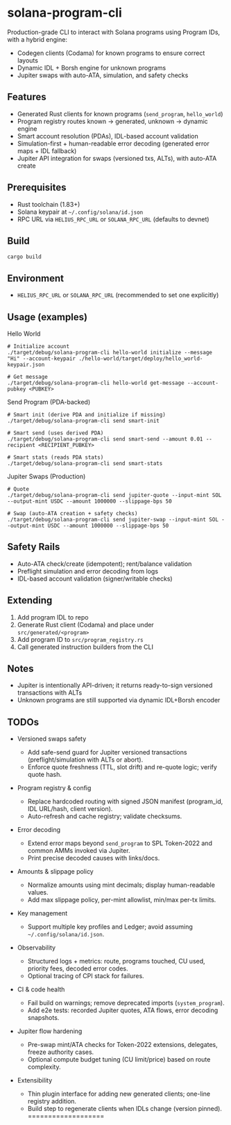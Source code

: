 # solana-program-cli


Production-grade CLI to interact with Solana programs using Program IDs, with a hybrid engine:

- Codegen clients (Codama) for known programs to ensure correct layouts
- Dynamic IDL + Borsh engine for unknown programs
- Jupiter swaps with auto-ATA, simulation, and safety checks

Features
--------
- Generated Rust clients for known programs (`send_program`, `hello_world`)
- Program registry routes known → generated, unknown → dynamic engine
- Smart account resolution (PDAs), IDL-based account validation
- Simulation-first + human-readable error decoding (generated error maps + IDL fallback)
- Jupiter API integration for swaps (versioned txs, ALTs), with auto-ATA create

Prerequisites
-------------
- Rust toolchain (1.83+)
- Solana keypair at `~/.config/solana/id.json`
- RPC URL via `HELIUS_RPC_URL` or `SOLANA_RPC_URL` (defaults to devnet)

Build
-----
```
cargo build
```

Environment
-----------
- `HELIUS_RPC_URL` or `SOLANA_RPC_URL` (recommended to set one explicitly)

Usage (examples)
----------------
Hello World
```
# Initialize account
./target/debug/solana-program-cli hello-world initialize --message "Hi" --account-keypair ./hello-world/target/deploy/hello_world-keypair.json

# Get message
./target/debug/solana-program-cli hello-world get-message --account-pubkey <PUBKEY>
```

Send Program (PDA-backed)
```
# Smart init (derive PDA and initialize if missing)
./target/debug/solana-program-cli send smart-init

# Smart send (uses derived PDA)
./target/debug/solana-program-cli send smart-send --amount 0.01 --recipient <RECIPIENT_PUBKEY>

# Smart stats (reads PDA stats)
./target/debug/solana-program-cli send smart-stats
```

Jupiter Swaps (Production)
```
# Quote
./target/debug/solana-program-cli send jupiter-quote --input-mint SOL --output-mint USDC --amount 1000000 --slippage-bps 50

# Swap (auto-ATA creation + safety checks)
./target/debug/solana-program-cli send jupiter-swap --input-mint SOL --output-mint USDC --amount 1000000 --slippage-bps 50
```

Safety Rails
------------
- Auto-ATA check/create (idempotent); rent/balance validation
- Preflight simulation and error decoding from logs
- IDL-based account validation (signer/writable checks)

Extending
---------
1) Add program IDL to repo
2) Generate Rust client (Codama) and place under `src/generated/<program>`
3) Add program ID to `src/program_registry.rs`
4) Call generated instruction builders from the CLI

Notes
-----
- Jupiter is intentionally API-driven; it returns ready-to-sign versioned transactions with ALTs
- Unknown programs are still supported via dynamic IDL+Borsh encoder



## TODOs

- Versioned swaps safety
  - Add safe-send guard for Jupiter versioned transactions (preflight/simulation with ALTs or abort).
  - Enforce quote freshness (TTL, slot drift) and re-quote logic; verify quote hash.

- Program registry & config
  - Replace hardcoded routing with signed JSON manifest (program_id, IDL URL/hash, client version).
  - Auto-refresh and cache registry; validate checksums.

- Error decoding
  - Extend error maps beyond `send_program` to SPL Token-2022 and common AMMs invoked via Jupiter.
  - Print precise decoded causes with links/docs.

- Amounts & slippage policy
  - Normalize amounts using mint decimals; display human-readable values.
  - Add max slippage policy, per-mint allowlist, min/max per-tx limits.

- Key management
  - Support multiple key profiles and Ledger; avoid assuming `~/.config/solana/id.json`.

- Observability
  - Structured logs + metrics: route, programs touched, CU used, priority fees, decoded error codes.
  - Optional tracing of CPI stack for failures.

- CI & code health
  - Fail build on warnings; remove deprecated imports (`system_program`).
  - Add e2e tests: recorded Jupiter quotes, ATA flows, error decoding snapshots.

- Jupiter flow hardening
  - Pre-swap mint/ATA checks for Token-2022 extensions, delegates, freeze authority cases.
  - Optional compute budget tuning (CU limit/price) based on route complexity.

- Extensibility
  - Thin plugin interface for adding new generated clients; one-line registry addition.
  - Build step to regenerate clients when IDLs change (version pinned).
===================